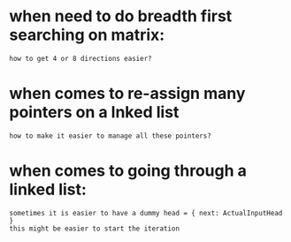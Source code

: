 # when need to do breadth first searching on matrix:
    how to get 4 or 8 directions easier?

# when comes to re-assign many pointers on a lnked list
    how to make it easier to manage all these pointers?

# when comes to going through a linked list:
    sometimes it is easier to have a dummy head = { next: ActualInputHead }
    this might be easier to start the iteration
